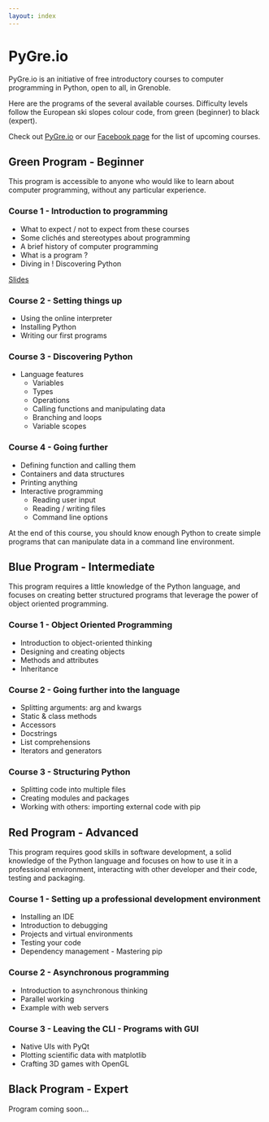 ```yaml
---
layout: index
---
```


# PyGre.io

PyGre.io is an initiative of free introductory courses to computer programming in Python, open to all, in Grenoble.

Here are the programs of the several available courses.
Difficulty levels follow the European ski slopes colour code, from green (beginner) to black (expert).

Check out [PyGre.io](http://pygre.io) or our [Facebook page](https://facebook.com/pygre.io) for the list of upcoming courses.

## Green Program - Beginner

This program is accessible to anyone who would like to learn about computer programming,
without any particular experience.

### Course 1 - Introduction to programming

* What to expect / not to expect from these courses
* Some clichés and stereotypes about programming
* A brief history of computer programming
* What is a program ?
* Diving in ! Discovering Python

[Slides](/courses/programs/green/01_introduction_to_programming/)

### Course 2 - Setting things up

* Using the online interpreter
* Installing Python
* Writing our first programs

### Course 3 - Discovering Python

* Language features
	* Variables
    * Types
    * Operations
    * Calling functions and manipulating data
    * Branching and loops
    * Variable scopes

### Course 4 - Going further

* Defining function and calling them
* Containers and data structures
* Printing anything
* Interactive programming
    * Reading user input
    * Reading / writing files
    * Command line options

At the end of this course, you should know enough Python to create simple programs
that can manipulate data in a command line environment.

## Blue Program - Intermediate

This program requires a little knowledge of the Python language, and focuses on
creating better structured programs that leverage the power of object oriented
programming.

### Course 1 - Object Oriented Programming

* Introduction to object-oriented thinking
* Designing and creating objects
* Methods and attributes
* Inheritance

### Course 2 - Going further into the language

* Splitting arguments: arg and kwargs
* Static & class methods
* Accessors
* Docstrings
* List comprehensions
* Iterators and generators

### Course 3 - Structuring Python

* Splitting code into multiple files
* Creating modules and packages
* Working with others: importing external code with pip

## Red Program - Advanced

This program requires good skills in software development, a solid knowledge of
the Python language and focuses on how to use it in a professional environment,
interacting with other developer and their code, testing and packaging.

### Course 1 - Setting up a professional development environment

* Installing an IDE
* Introduction to debugging
* Projects and virtual environments
* Testing your code
* Dependency management - Mastering pip

### Course 2 - Asynchronous programming

* Introduction to asynchronous thinking
* Parallel working
* Example with web servers

### Course 3 - Leaving the CLI - Programs with GUI

* Native UIs with PyQt
* Plotting scientific data with matplotlib
* Crafting 3D games with OpenGL

## Black Program - Expert

Program coming soon...

